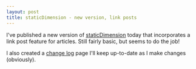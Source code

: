 ```yaml
---
layout: post
title: staticDimension - new version, link posts
---
```



I've published a new version of [staticDimension](/pages/projects.html) today that incorporates a link post feature for articles. Still fairly basic, but seems to do the job!

I also created a [change log](/pages/staticDimension_changelog.html) page I'll keep up-to-date as I make changes (obviously).